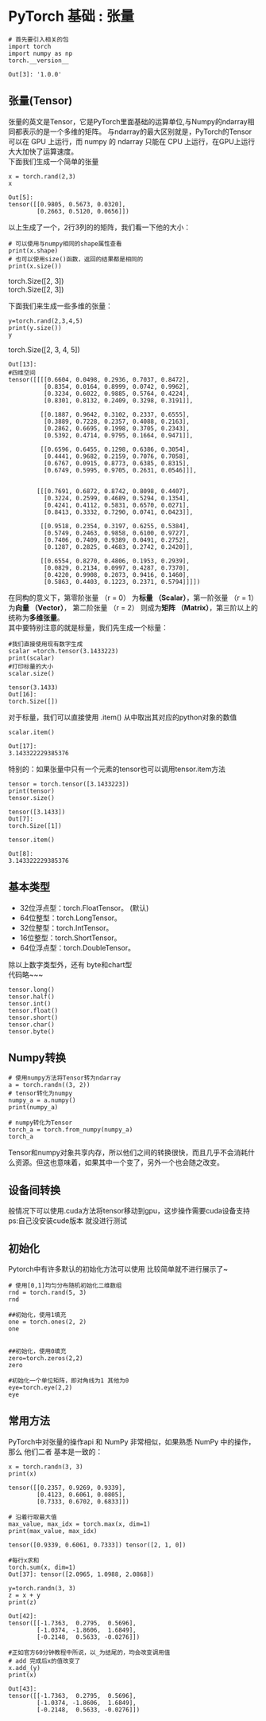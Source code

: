 # PyTorch 基础 : 张量

```
# 首先要引入相关的包
import torch
import numpy as np
torch.__version__

Out[3]: '1.0.0'
```

## 张量(Tensor)
张量的英文是Tensor，它是PyTorch里面基础的运算单位,与Numpy的ndarray相同都表示的是一个多维的矩阵。 与ndarray的最大区别就是，PyTorch的Tensor可以在 GPU 上运行，而 numpy 的 ndarray 只能在 CPU 上运行，在GPU上运行大大加快了运算速度。  
下面我们生成一个简单的张量
```
x = torch.rand(2,3)
x

Out[5]: 
tensor([[0.9805, 0.5673, 0.0320],
        [0.2663, 0.5120, 0.0656]])
```

以上生成了一个，2行3列的的矩阵，我们看一下他的大小：
```
# 可以使用与numpy相同的shape属性查看
print(x.shape)
# 也可以使用size()函数，返回的结果都是相同的
print(x.size())
```
torch.Size([2, 3])  
torch.Size([2, 3])  

下面我们来生成一些多维的张量：  
```
y=torch.rand(2,3,4,5)
print(y.size())
y
```
torch.Size([2, 3, 4, 5])
```
Out[13]: 
#四维空间
tensor([[[[0.6604, 0.0498, 0.2936, 0.7037, 0.8472],
          [0.8354, 0.0164, 0.8999, 0.0742, 0.9962],
          [0.3234, 0.6022, 0.9885, 0.5764, 0.4224],
          [0.8301, 0.8132, 0.2409, 0.3298, 0.3191]],

         [[0.1887, 0.9642, 0.3102, 0.2337, 0.6555],
          [0.3889, 0.7228, 0.2357, 0.4088, 0.2163],
          [0.2862, 0.6695, 0.1998, 0.3705, 0.2343],
          [0.5392, 0.4714, 0.9795, 0.1664, 0.9471]],

         [[0.6596, 0.6455, 0.1298, 0.6386, 0.3054],
          [0.4441, 0.9682, 0.2159, 0.7076, 0.7058],
          [0.6767, 0.0915, 0.8773, 0.6385, 0.8315],
          [0.6749, 0.5995, 0.9705, 0.2631, 0.0546]]],


        [[[0.7691, 0.6872, 0.8742, 0.8098, 0.4407],
          [0.3224, 0.2599, 0.4689, 0.5294, 0.1354],
          [0.4241, 0.4112, 0.5831, 0.6570, 0.0271],
          [0.8413, 0.3332, 0.7290, 0.0741, 0.0423]],

         [[0.9518, 0.2354, 0.3197, 0.6255, 0.5384],
          [0.5749, 0.2463, 0.9858, 0.6100, 0.9727],
          [0.7406, 0.7409, 0.9389, 0.0491, 0.2752],
          [0.1287, 0.2825, 0.4683, 0.2742, 0.2420]],

         [[0.6554, 0.8270, 0.4806, 0.1953, 0.2939],
          [0.0829, 0.2134, 0.0997, 0.4287, 0.7370],
          [0.4220, 0.9908, 0.2073, 0.9416, 0.1460],
          [0.5863, 0.4403, 0.1223, 0.2371, 0.5794]]]])
```
在同构的意义下，第零阶张量 （r = 0） 为**标量 （Scalar）**，第一阶张量 （r = 1） 为**向量 （Vector）**， 第二阶张量 （r = 2） 则成为**矩阵 （Matrix）**，第三阶以上的统称为**多维张量**。  
其中要特别注意的就是标量，我们先生成一个标量：  
```
#我们直接使用现有数字生成
scalar =torch.tensor(3.1433223)
print(scalar)
#打印标量的大小
scalar.size()

tensor(3.1433)
Out[16]:
torch.Size([])
```
对于标量，我们可以直接使用 .item() 从中取出其对应的python对象的数值
```
scalar.item()

Out[17]:
3.143322229385376
```

特别的：如果张量中只有一个元素的tensor也可以调用tensor.item方法
```
tensor = torch.tensor([3.1433223]) 
print(tensor)
tensor.size()

tensor([3.1433])
Out[7]:
torch.Size([1])

tensor.item()

Out[8]:
3.143322229385376
```

## 基本类型
- 32位浮点型：torch.FloatTensor。 (默认)
- 64位整型：torch.LongTensor。
- 32位整型：torch.IntTensor。
- 16位整型：torch.ShortTensor。
- 64位浮点型：torch.DoubleTensor。

除以上数字类型外，还有 byte和chart型  
代码略~~~
```
tensor.long()
tensor.half()
tensor.int()
tensor.float()
tensor.short()
tensor.char()
tensor.byte()
```

## Numpy转换
```
# 使用numpy方法将Tensor转为ndarray
a = torch.randn((3, 2))
# tensor转化为numpy
numpy_a = a.numpy()
print(numpy_a)

# numpy转化为Tensor
torch_a = torch.from_numpy(numpy_a)
torch_a
```
Tensor和numpy对象共享内存，所以他们之间的转换很快，而且几乎不会消耗什么资源。但这也意味着，如果其中一个变了，另外一个也会随之改变。

## 设备间转换
般情况下可以使用.cuda方法将tensor移动到gpu，这步操作需要cuda设备支持  
ps:自己没安装cude版本 就没进行测试

## 初始化
Pytorch中有许多默认的初始化方法可以使用 比较简单就不进行展示了~
```
# 使用[0,1]均匀分布随机初始化二维数组
rnd = torch.rand(5, 3)
rnd

##初始化，使用1填充
one = torch.ones(2, 2)
one


##初始化，使用0填充
zero=torch.zeros(2,2)
zero

#初始化一个单位矩阵，即对角线为1 其他为0
eye=torch.eye(2,2)
eye
```
## 常用方法
PyTorch中对张量的操作api 和 NumPy 非常相似，如果熟悉 NumPy 中的操作，那么 他们二者 基本是一致的：
```
x = torch.randn(3, 3)
print(x)

tensor([[0.2357, 0.9269, 0.9339],
        [0.4123, 0.6061, 0.0805],
        [0.7333, 0.6702, 0.6833]])

# 沿着行取最大值
max_value, max_idx = torch.max(x, dim=1)
print(max_value, max_idx)

tensor([0.9339, 0.6061, 0.7333]) tensor([2, 1, 0])

#每行x求和
torch.sum(x, dim=1)
Out[37]: tensor([2.0965, 1.0988, 2.0868])
```
```
y=torch.randn(3, 3)
z = x + y
print(z)

Out[42]: 
tensor([[-1.7363,  0.2795,  0.5696],
        [-1.0374, -1.8606,  1.6849],
        [-0.2148,  0.5633, -0.0276]])

#正如官方60分钟教程中所说，以_为结尾的，均会改变调用值
# add 完成后x的值改变了
x.add_(y)
print(x)

Out[43]: 
tensor([[-1.7363,  0.2795,  0.5696],
        [-1.0374, -1.8606,  1.6849],
        [-0.2148,  0.5633, -0.0276]])
```